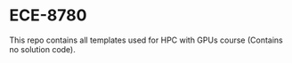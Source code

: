 # ECE-8780
This repo contains all templates used for HPC with GPUs course (Contains no solution code).
